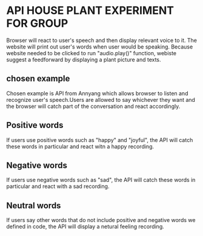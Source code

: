 # API HOUSE PLANT EXPERIMENT FOR GROUP 
Browser will react to user's speech and then display relevant voice to it. The website will print out user's words when user would be speaking. Because website needed to be clicked to run "audio.play()" function, webiste suggest a feedforward by displaying a plant picture and texts.  
## chosen example
Chosen example is API from Annyang which allows browser to listen and recognize user's speech.Users are allowed to say whichever they want and the browser will catch part of the conversation and react accordingly.
## Positive words 
If users use positive words such as "happy" and "joyful", the API will catch these words in particular and react witn a happy recording.
## Negative words
If users use negative words such as "sad", the API will catch these words in particular and react with a sad recording. 
## Neutral words
If users say other words that do not include positive and negative words we defined in code, the API will display a netural feeling recording.
